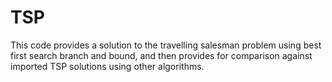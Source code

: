 # TSP

This code provides a solution to the travelling salesman problem using best first search branch and bound, and then provides for comparison against imported TSP solutions using other algorithms.
